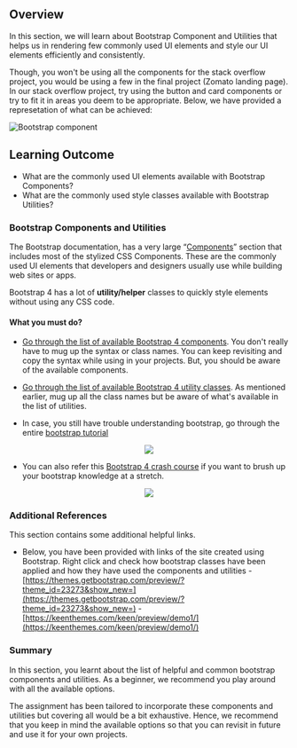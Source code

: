 ## Overview

In this section, we will learn about Bootstrap Component and Utilities that helps us in rendering few commonly used UI elements and style our UI elements efficiently and consistently.

Though, you won't be using all the components for the stack overflow project, you would be using a few in the final project (Zomato landing page). In our stack overflow project, try using the button and card components or try to fit it in areas you deem to be appropriate. Below, we have provided a represetation of what can be achieved:

![Bootstrap component](https://github.com/greyatom-school/the-minerva-project/raw/master/FEWD/sprint_2/3.Bootstrap/images/component.png)

## Learning Outcome

- What are the commonly used UI elements available with Bootstrap Components?
- What are the commonly used style classes available with Bootstrap Utilities?

### Bootstrap Components and Utilities

The Bootstrap documentation, has a very large “[Components](https://getbootstrap.com/docs/4.3/components/)” section that includes most of the stylized CSS Components. These are the commonly used UI elements that developers and designers usually use while building web sites or apps.

Bootstrap 4 has a lot of **utility/helper** classes to quickly style elements without using any CSS code.

#### What you must do?

- [Go through the list of available Bootstrap 4 components](https://getbootstrap.com/docs/4.3/components/alerts/). You don't really have to mug up the syntax or class names. You can keep revisiting and copy the syntax while using in your projects. But, you should be aware of the available components.

- [Go through the list of available Bootstrap 4 utility classes](https://getbootstrap.com/docs/4.3/utilities/borders/). As mentioned earlier, mug up all the class names but be aware of what's available in the list of utilities.

- In case, you still have trouble understanding bootstrap, go through the entire [bootstrap tutorial](https://www.youtube.com/playlist?list=PLRtjMdoYXLf47brThg9-nTj8HSq8cQ0ND)


<div align="center">
  <a href="https://www.youtube.com/playlist?list=PLRtjMdoYXLf47brThg9-nTj8HSq8cQ0ND">
  <img src="https://img.youtube.com/vi/a4dy_xMmTrQ/0.jpg"></a>
</div>

- You can also refer this [Bootstrap 4 crash course](https://www.youtube.com/watch?v=5GcQtLDGXy8) if you want to brush up your bootstrap knowledge at a stretch.


<div align="center">
  <a href="https://www.youtube.com/watch?v=5GcQtLDGXy8">
  <img src="https://img.youtube.com/vi/5GcQtLDGXy8/0.jpg"></a>
</div>


### Additional References

This section contains some additional helpful links.

- Below, you have been provided with links of the site created using Bootstrap. Right click and check how bootstrap classes have been applied and how they have used the components and utilities - [https://themes.getbootstrap.com/preview/?theme_id=23273&show_new=](https://themes.getbootstrap.com/preview/?theme_id=23273&show_new=) - [https://keenthemes.com/keen/preview/demo1/](https://keenthemes.com/keen/preview/demo1/)

### Summary

In this section, you learnt about the list of helpful and common bootstrap components and utilities. As a beginner, we recommend you play around with all the available options.

The assignment has been tailored to incorporate these components and utilities but covering all would be a bit exhaustive. Hence, we recommend that you keep in mind the available options so that you can revisit in future and use it for your own projects.
